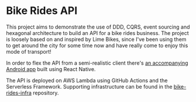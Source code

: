 # Bike Rides API

This project aims to demonstrate the use of DDD, CQRS, event sourcing and hexagonal architecture to build an API for a bike rides business.
The project is loosely based on and inspired by Lime Bikes, since I've been using them to get around the city for some time now and have really come to enjoy this mode of transport!

In order to flex the API from a semi-realistic client there's [an accompanying Android app](https://github.com/tomcant/bike-rides-app) built using React Native.

The API is deployed on AWS Lambda using GitHub Actions and the Serverless Framework.
Supporting infrastructure can be found in the [bike-rides-infra](https://github.com/tomcant/bike-rides-infra) repository.

